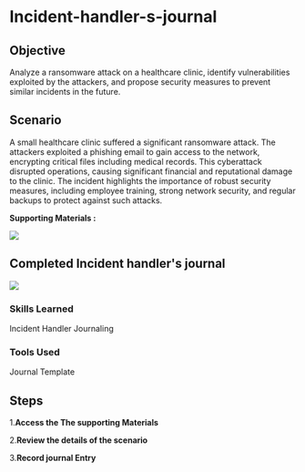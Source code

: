 # Incident-handler-s-journal


## Objective

Analyze a ransomware attack on a healthcare clinic, identify vulnerabilities exploited by the attackers, and propose security measures to prevent similar incidents in the future.


## Scenario

A small healthcare clinic suffered a significant ransomware attack. The attackers exploited a phishing email to gain access to the network, encrypting critical files including medical records. This cyberattack disrupted operations, causing significant financial and reputational damage to the clinic. The incident highlights the importance of robust security measures, including employee training, strong network security, and regular backups to protect against such attacks.



**Supporting Materials :**

<a href="https://docs.google.com/document/d/1jGJhQKrNz7G62RaiIj7l-OTWBTKXVaerWSCRVS0xEQE/template/preview?resourcekey=0-JXYRihuX_a13YrV6ditJ3A"><img src="https://img.shields.io/badge/-GoogleDOC:Incident handler's journal-FFFF?&style=for-the-badge&logo=Google&logoColor=white" /></a>


## Completed Incident handler's journal


<a href="https://docs.google.com/document/d/18IDHp59-8ZMbsPaAhUnxk6ok8Hi5U4nwjBPjGkGZobg/edit?usp=sharing"><img src="https://img.shields.io/badge/-GoogleDOCS:Incident handler's journal-FFFF?&style=for-the-badge&logo=Google&logoColor=white" /></a>



### Skills Learned

Incident Handler Journaling 



### Tools Used

Journal Template 


## Steps

1.**Access the The supporting Materials** 

2.**Review the details of the scenario**

3.**Record journal Entry**


